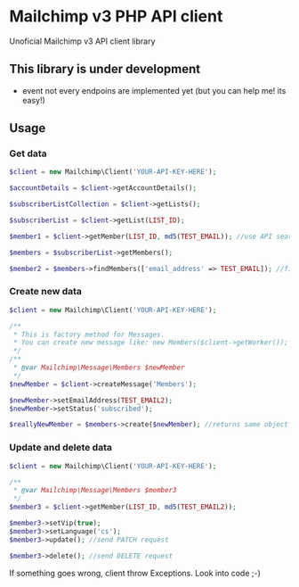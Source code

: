 # Mailchimp v3 PHP API client
Unoficial Mailchimp v3 API client library

## This library is under development
 - event not every endpoins are implemented yet (but you can help me! its easy!)

## Usage

### Get data
```php
$client = new Mailchimp\Client('YOUR-API-KEY-HERE');

$accountDetails = $client->getAccountDetails();

$subscriberListCollection = $client->getLists();

$subscriberList = $client->getList(LIST_ID);

$member1 = $client->getMember(LIST_ID, md5(TEST_EMAIL)); //use API search

$members = $subscriberList->getMembers();

$member2 = $members->findMembers(['email_address' => TEST_EMAIL]); //filter in memory
```

### Create new data
```php
$client = new Mailchimp\Client('YOUR-API-KEY-HERE');

/**
 * This is factory method for Messages.
 * You can create new message like: new Members($client->getWorker());
 */
/**
 * @var Mailchimp\Message\Members $newMember
 */
$newMember = $client->createMessage('Members');

$newMember->setEmailAddress(TEST_EMAIL2);
$newMember->setStatus('subscribed');

$reallyNewMember = $members->create($newMember); //returns same object but with new data from API
```

### Update and delete data
```php
$client = new Mailchimp\Client('YOUR-API-KEY-HERE');

/**
 * @var Mailchimp\Message\Members $member3
 */
$member3 = $client->getMember(LIST_ID, md5(TEST_EMAIL2));

$member3->setVip(true);
$member3->setLanguage('cs');
$member3->update(); //send PATCH request

$member3->delete(); //send DELETE request
```

If something goes wrong, client throw Exceptions. Look into code ;-)
